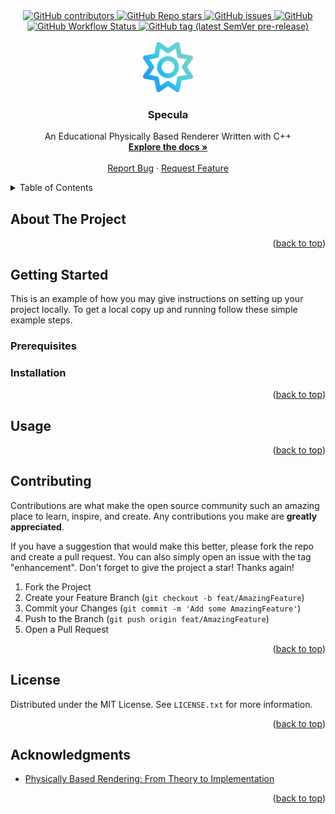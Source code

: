 
<!-- PROJECT SHIELDS -->
<div align="center">
    <a href="https://github.com/Nedra1998/specula/graphs/contributors">
        <img alt="GitHub contributors" src="https://img.shields.io/github/contributors/Nedra1998/specula?style=for-the-badge">
    </a>
    <a href="https://github.com/Nedra1998/specula/stargazers">
        <img alt="GitHub Repo stars" src="https://img.shields.io/github/stars/Nedra1998/specula?style=for-the-badge">
    </a>
    <a href="https://github.com/Nedra1998/specula/issues">
        <img alt="GitHub issues" src="https://img.shields.io/github/issues/Nedra1998/specula?style=for-the-badge">
    </a>
    <a href="https://github.com/Nedra1998/specula/blob/main/LICENSE.txt">
        <img alt="GitHub" src="https://img.shields.io/github/license/Nedra1998/specula?style=for-the-badge">
    </a>
    <a href="https://github.com/Nedra1998/Specula/actions/workflows/ci.yml">
        <img alt="GitHub Workflow Status" src="https://img.shields.io/github/actions/workflow/status/Nedra1998/specula/ci.yml?style=for-the-badge">
    </a>
    <a href="">
        <img alt="GitHub tag (latest SemVer pre-release)" src="https://img.shields.io/github/v/tag/Nedra1998/specula?include_prereleases&sort=semver&style=for-the-badge">
    </a>
</div>

<!-- PROJECT LOGO -->
<br />
<div align="center">
  <a href="https://github.com/Nedra1998/Specula">
    <img src="docs/assets/logo.png" alt="Logo" width="80" height="80">
  </a>

  <h3 align="center">Specula</h3>

  <p align="center">
    An Educational Physically Based Renderer Written with C++
    <br />
    <a href="https://github.com/Nedra1998/specula/tree/main/docs"><strong>Explore the docs »</strong></a>
    <br />
    <br />
    <a href="https://github.com/Nedra1998/specula/issues/new?assignees=&labels=bug&template=bug-report.md">Report Bug</a>
    ·
    <a href="https://github.com/Nedra1998/specula/issues/new?assignees=&labels=enhancement&template=feature-request.md">Request Feature</a>
  </p>
</div>

<!-- TABLE OF CONTENTS -->
<details>
  <summary>Table of Contents</summary>
  <ol>
    <li><a href="#about-the-project">About The Project</a></li>
    <li>
      <a href="#getting-started">Getting Started</a>
      <ul>
        <li><a href="#prerequisites">Prerequisites</a></li>
        <li><a href="#installation">Installation</a></li>
      </ul>
    </li>
    <li><a href="#usage">Usage</a></li>
    <li><a href="#contributing">Contributing</a></li>
    <li><a href="#license">License</a></li>
    <li><a href="#acknowledgments">Acknowledgments</a></li>
  </ol>
</details>

<!-- ABOUT THE PROJECT -->
## About The Project

<p align="right">(<a href="#readme-top">back to top</a>)</p>

<!-- GETTING STARTED -->
## Getting Started

This is an example of how you may give instructions on setting up your project locally. To get a local copy up and running follow these simple example steps.

### Prerequisites


### Installation


<p align="right">(<a href="#readme-top">back to top</a>)</p>

<!-- USAGE EXAMPLES -->
## Usage



<p align="right">(<a href="#readme-top">back to top</a>)</p>

<!-- CONTRIBUTING -->
## Contributing

Contributions are what make the open source community such an amazing place to learn, inspire, and create. Any contributions you make are **greatly appreciated**.

If you have a suggestion that would make this better, please fork the repo and create a pull request. You can also simply open an issue with the tag "enhancement".
Don't forget to give the project a star! Thanks again!

1. Fork the Project
2. Create your Feature Branch (`git checkout -b feat/AmazingFeature`)
3. Commit your Changes (`git commit -m 'Add some AmazingFeature'`)
4. Push to the Branch (`git push origin feat/AmazingFeature`)
5. Open a Pull Request

<p align="right">(<a href="#readme-top">back to top</a>)</p>

<!-- LICENSE -->
## License

Distributed under the MIT License. See `LICENSE.txt` for more information.

<p align="right">(<a href="#readme-top">back to top</a>)</p>


<!-- ACKNOWLEDGMENTS -->
## Acknowledgments

* [Physically Based Rendering: From Theory to Implementation](https://pbrt.org)

<p align="right">(<a href="#readme-top">back to top</a>)</p>

<!-- MARKDOWN LINKS & IMAGES -->